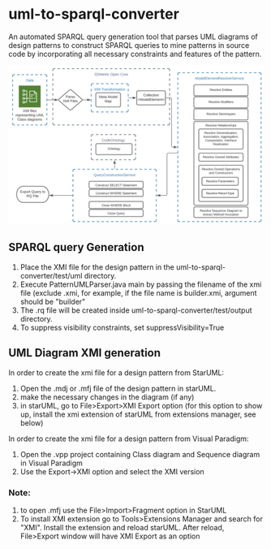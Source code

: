 # uml-to-sparql-converter

An automated SPARQL query generation tool that parses UML diagrams of design patterns to construct SPARQL queries to mine patterns in source code by incorporating all necessary constraints and features of the pattern. 

![Approach Overview](https://github.com/jeffyjahfar/uml-to-sparql-converter/blob/master/approachOverview.png)

## SPARQL query Generation
1. Place the XMI file for the design pattern in the uml-to-sparql-converter/test/uml directory. 
2. Execute PatternUMLParser.java main by passing the filename of the xmi file (exclude .xmi, for example, if the file name is builder.xmi, argument should be "builder"
3. The .rq file will be created inside uml-to-sparql-converter/test/output directory. 
4. To suppress visibility constraints, set suppressVisibility=True


## UML Diagram XMI generation
In order to create the xmi file for a design pattern from StarUML:
1. Open the .mdj or .mfj file of the design pattern in starUML. 
2. make the necessary changes in the diagram (if any)
3. in starUML, go to File>Export>XMI Export option (for this option to show up, install the xmi extension of starUML from extensions manager, see below)

In order to create the xmi file for a design pattern from Visual Paradigm:
1. Open the .vpp project containing Class diagram and Sequence diagram in Visual Paradigm
2. Use the Export->XMI option and select the XMI version

### Note: 
1. to open .mfj use the File>Import>Fragment option in StarUML
2. To install XMI extension go to Tools>Extensions Manager and search for "XMI". Install the extension and reload starUML. After reload, File>Export window will have XMI Export as an option

